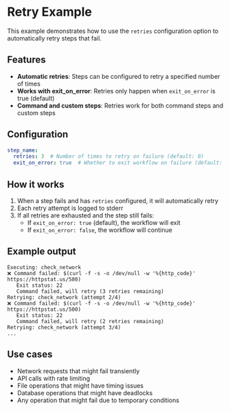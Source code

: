 # Retry Example

This example demonstrates how to use the `retries` configuration option to automatically retry steps that fail.

## Features

- **Automatic retries**: Steps can be configured to retry a specified number of times
- **Works with exit_on_error**: Retries only happen when `exit_on_error` is true (default)
- **Command and custom steps**: Retries work for both command steps and custom steps

## Configuration

```yaml
step_name:
  retries: 3  # Number of times to retry on failure (default: 0)
  exit_on_error: true  # Whether to exit workflow on failure (default: true)
```

## How it works

1. When a step fails and has `retries` configured, it will automatically retry
2. Each retry attempt is logged to stderr
3. If all retries are exhausted and the step still fails:
   - If `exit_on_error: true` (default), the workflow will exit
   - If `exit_on_error: false`, the workflow will continue

## Example output

```
Executing: check_network
❌ Command failed: $(curl -f -s -o /dev/null -w '%{http_code}' https://httpstat.us/500)
   Exit status: 22
   Command failed, will retry (3 retries remaining)
Retrying: check_network (attempt 2/4)
❌ Command failed: $(curl -f -s -o /dev/null -w '%{http_code}' https://httpstat.us/500)
   Exit status: 22
   Command failed, will retry (2 retries remaining)
Retrying: check_network (attempt 3/4)
...
```

## Use cases

- Network requests that might fail transiently
- API calls with rate limiting
- File operations that might have timing issues
- Database operations that might have deadlocks
- Any operation that might fail due to temporary conditions